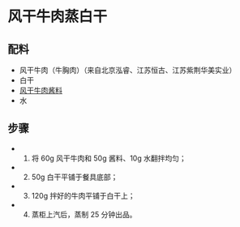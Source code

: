 # 风干牛肉蒸白干

## 配料	
- 风干牛肉（牛胸肉）（来自北京泓睿、江苏恒古、江苏紫荆华美实业）
- 白干
- [风干牛肉酱料](/配料/风干牛肉酱料.md)
- 水

## 步骤
- 1. 将 60g 风干牛肉和 50g 酱料、10g 水翻拌均匀；
- 2. 50g 白干平铺于餐具底部；
- 3. 120g 拌好的牛肉平铺于白干上；
- 4. 蒸柜上汽后，蒸制 25 分钟出品。